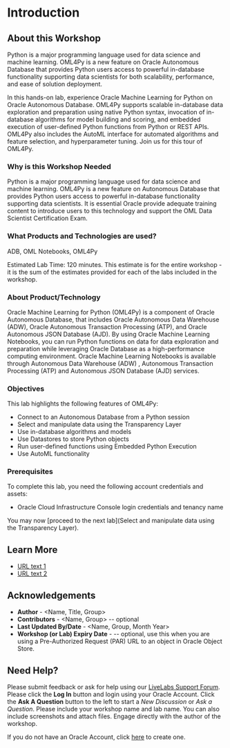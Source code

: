 # Introduction

## About this Workshop
Python is a major programming language used for data science and machine learning. OML4Py is a new feature on Oracle Autonomous Database that provides Python users access to powerful in-database functionality supporting data scientists for both scalability, performance, and ease of solution deployment.

In this hands-on lab, experience Oracle Machine Learning for Python on Oracle Autonomous Database. OML4Py supports scalable in-database data exploration and preparation using native Python syntax, invocation of in-database algorithms for model building and scoring, and embedded execution of user-defined Python functions from Python or REST APIs. OML4Py also includes the AutoML interface for automated algorithms and feature selection, and hyperparameter tuning. Join us for this tour of OML4Py.

### Why is this Workshop Needed
Python is a major programming language used for data science and machine learning. OML4Py is a new feature on Autonomous Database that provides Python users access to powerful in-database functionality supporting data scientists. It is essential Oracle provide adequate training content to introduce users to this technology and support the OML Data Scientist Certification Exam.
### What Products and Technologies are used?
ADB, OML Notebooks, OML4Py

Estimated Lab Time: 120 minutes. This estimate is for the entire workshop - it is the sum of the estimates provided for each of the labs included in the workshop.

### About Product/Technology
Oracle Machine Learning for Python (OML4Py) is a component of Oracle Autonomous Database, that includes Oracle Autonomous Data Warehouse (ADW), Oracle Autonomous Transaction Processing (ATP), and Oracle Autonomous JSON Database (AJD). By using Oracle Machine Learning Notebooks, you can run Python functions on data for data exploration and preparation while leveraging Oracle Database as a high-performance computing environment. Oracle Machine Learning Notebooks is available through Autonomous Data Warehouse (ADW) , Autonomous Transaction Processing (ATP) and Autonomous JSON Database (AJD) services.

### Objectives

This lab highlights the following features of OML4Py:
* Connect to an Autonomous Database from a Python session
* Select and manipulate data using the Transparency Layer
* Use in-database algorithms and models
* Use Datastores to store Python objects
* Run user-defined functions using Embedded Python Execution
* Use AutoML functionality

### Prerequisites

To complete this lab, you need the following account credentials and assets:

* Oracle Cloud Infrastructure Console login credentials and tenancy name


You may now [proceed to the next lab](Select and manipulate data using the Transparency Layer).

## Learn More


* [URL text 1](http://docs.oracle.com)
* [URL text 2](http://docs.oracle.com)

## Acknowledgements
* **Author** - <Name, Title, Group>
* **Contributors** -  <Name, Group> -- optional
* **Last Updated By/Date** - <Name, Group, Month Year>
* **Workshop (or Lab) Expiry Date** - <Month Year> -- optional, use this when you are using a Pre-Authorized Request (PAR) URL to an object in Oracle Object Store.

## Need Help?
Please submit feedback or ask for help using our [LiveLabs Support Forum](https://community.oracle.com/tech/developers/categories/livelabsdiscussions). Please click the **Log In** button and login using your Oracle Account. Click the **Ask A Question** button to the left to start a *New Discussion* or *Ask a Question*.  Please include your workshop name and lab name.  You can also include screenshots and attach files.  Engage directly with the author of the workshop.

If you do not have an Oracle Account, click [here](https://profile.oracle.com/myprofile/account/create-account.jspx) to create one.
